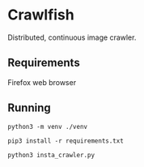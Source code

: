 # Crawlfish

Distributed, continuous image crawler.

## Requirements

Firefox web browser

## Running

`python3 -m venv ./venv`

`pip3 install -r requirements.txt`

`python3 insta_crawler.py`
